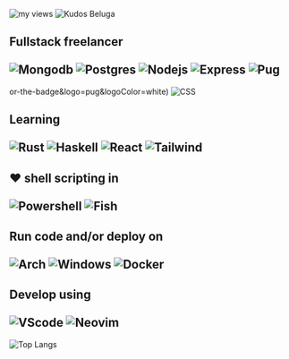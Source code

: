 ![my views](https://komarev.com/ghpvc/?username=kudostoy0u)
![Kudos Beluga](https://user-images.githubusercontent.com/69732000/118868586-fc7d8380-b8a9-11eb-904d-9bf3539ac453.png)
## Fullstack freelancer <br><br>![Mongodb](https://img.shields.io/badge/MongoDB-4EA94B?style=for-the-badge&logo=mongodb&logoColor=white) ![Postgres](https://img.shields.io/badge/PostgreSQL-316192?style=for-the-badge&logo=postgresql&logoColor=white) ![Nodejs](https://img.shields.io/badge/Node.js-43853D?style=for-the-badge&logo=node.js&logoColor=white) ![Express](https://img.shields.io/badge/Express.js-404D59?style=for-the-badge&logo=express&logoColor=white) ![Pug](https://img.shields.io/badge/pug-964B00?style=style-for-the-badge)

or-the-badge&logo=pug&logoColor=white) ![CSS](https://img.shields.io/badge/CSS3-1572B6?style=for-the-badge&logo=css3&logoColor=white)
## Learning <br><br>![Rust](https://img.shields.io/badge/Rust-000000?style=for-the-badge&logo=rust&logoColor=white) ![Haskell](https://img.shields.io/badge/Haskell-430098?style=for-the-badge&logo=haskell&logoColor=white) ![React](https://img.shields.io/badge/React-20232A?style=for-the-badge&logo=react&logoColor=61DAFB) ![Tailwind](https://img.shields.io/badge/Tailwind_CSS-38B2AC?style=for-the-badge&logo=tailwind-css&logoColor=white)
## ❤️ shell scripting in <br><br>![Powershell](https://img.shields.io/badge/powershell-0081CB?style=for-the-badge&logo=powershell&logoColor=white) ![Fish](https://img.shields.io/badge/Fish-ED8B00?style=for-the-badge&logo=gnu-bash&logoColor=white)
## Run code and/or deploy on<br><br>![Arch](https://img.shields.io/badge/Arch_Linux-1793D1?style=for-the-badge&logo=arch-linux&logoColor=white) ![Windows](https://img.shields.io/badge/Windows%20Insider-0078D6?style=for-the-badge&logo=windows&logoColor=white) ![Docker](https://img.shields.io/badge/Docker-3498DB?style=for-the-badge&logo=docker&logoColor=white)
## Develop using<br><br>![VScode](https://img.shields.io/badge/VScode-0089D6?style=for-the-badge&logo=visual-studio-code&logoColor=white) ![Neovim](https://img.shields.io/badge/Neovim-006400?style=for-the-badge&logo=neovim&logoColor=white)

![Top Langs](https://github-readme-stats.vercel.app/api/top-langs/?username=kudostoy0u)
